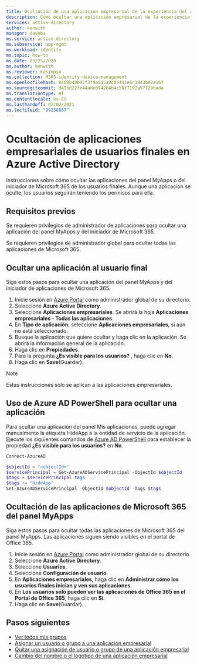 ```yaml
---
title: Ocultación de una aplicación empresarial de la experiencia del usuario en Azure AD
description: Cómo ocultar una aplicación empresarial de la experiencia del usuario en los paneles de acceso de Azure Active Directory o los iniciadores de Microsoft 365.
services: active-directory
author: kenwith
manager: daveba
ms.service: active-directory
ms.subservice: app-mgmt
ms.workload: identity
ms.topic: how-to
ms.date: 03/25/2020
ms.author: kenwith
ms.reviewer: kasimpso
ms.collection: M365-identity-device-management
ms.openlocfilehash: 8469b48b92f3f9a645a0c05441e6c1943b02e16f
ms.sourcegitcommit: d49bd223e44ade094264b4c58f7192a57729bada
ms.translationtype: HT
ms.contentlocale: es-ES
ms.lasthandoff: 02/02/2021
ms.locfileid: "99258887"
---
```

# <a name="hide-enterprise-applications-from-end-users-in-azure-active-directory"></a>Ocultación de aplicaciones empresariales de usuarios finales en Azure Active Directory

Instrucciones sobre cómo ocultar las aplicaciones del panel MyApps o del iniciador de Microsoft 365 de los usuarios finales. Aunque una aplicación se oculte, los usuarios seguirán teniendo los permisos para ella. 

## <a name="prerequisites"></a>Requisitos previos

Se requieren privilegios de administrador de aplicaciones para ocultar una aplicación del panel MyApps y del iniciador de Microsoft 365.

Se requieren privilegios de administrador global para ocultar todas las aplicaciones de Microsoft 365.


## <a name="hide-an-application-from-the-end-user"></a>Ocultar una aplicación al usuario final
Siga estos pasos para ocultar una aplicación del panel MyApps y del iniciador de aplicaciones de Microsoft 365.

1.  Inicie sesión en [Azure Portal](https://portal.azure.com) como administrador global de su directorio.
2.  Seleccione **Azure Active Directory**.
3.  Seleccione **Aplicaciones empresariales**. Se abrirá la hoja **Aplicaciones empresariales - Todas las aplicaciones**.
4.  En **Tipo de aplicación**, seleccione **Aplicaciones empresariales**, si aún no está seleccionado.
5.  Busque la aplicación que quiere ocultar y haga clic en la aplicación.  Se abrirá la información general de la aplicación.
6.  Haga clic en **Propiedades**. 
7.  Para la pregunta **¿Es visible para los usuarios?** , haga clic en **No**.
8.  Haga clic en **Save**(Guardar).

> [!NOTE]
> Estas instrucciones solo se aplican a las aplicaciones empresariales.

## <a name="use-azure-ad-powershell-to-hide-an-application"></a>Uso de Azure AD PowerShell para ocultar una aplicación

Para ocultar una aplicación del panel Mis aplicaciones, puede agregar manualmente la etiqueta HideApp a la entidad de servicio de la aplicación. Ejecute los siguientes comandos de [Azure AD PowerShell](/powershell/module/azuread/#service_principals) para establecer la propiedad **¿Es visible para los usuarios?** en **No**. 

```PowerShell
Connect-AzureAD

$objectId = "<objectId>"
$servicePrincipal = Get-AzureADServicePrincipal -ObjectId $objectId
$tags = $servicePrincipal.tags
$tags += "HideApp"
Set-AzureADServicePrincipal -ObjectId $objectId -Tags $tags
```

## <a name="hide-microsoft-365-applications-from-the-myapps-panel"></a>Ocultación de las aplicaciones de Microsoft 365 del panel MyApps

Siga estos pasos para ocultar todas las aplicaciones de Microsoft 365 del panel MyApps. Las aplicaciones siguen siendo visibles en el portal de Office 365.

1.  Inicie sesión en [Azure Portal](https://portal.azure.com) como administrador global de su directorio.
2.  Seleccione **Azure Active Directory**.
3.  Seleccione **Usuarios**.
4.  Seleccione **Configuración de usuario**.
5.  En **Aplicaciones empresariales**, haga clic en **Administrar cómo los usuarios finales inician y ven sus aplicaciones**.
6.  En **Los usuarios solo pueden ver las aplicaciones de Office 365 en el Portal de Office 365**, haga clic en **Sí**.
7.  Haga clic en **Save**(Guardar).

## <a name="next-steps"></a>Pasos siguientes
* [Ver todos mis grupos](../fundamentals/active-directory-groups-view-azure-portal.md)
* [Asignar un usuario o grupo a una aplicación empresarial](assign-user-or-group-access-portal.md)
* [Quitar una asignación de usuario o grupo de una aplicación empresarial](./assign-user-or-group-access-portal.md)
* [Cambio del nombre o el logotipo de una aplicación empresarial](./add-application-portal-configure.md)
